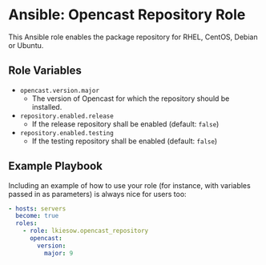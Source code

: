 Ansible: Opencast Repository Role
=================================

This Ansible role enables the package repository for RHEL, CentOS, Debian or Ubuntu.


Role Variables
--------------

- `opencast.version.major`
  - The version of Opencast for which the repository should be installed.
- `repository.enabled.release`
  - If the release repository shall be enabled (default: `false`)
- `repository.enabled.testing`
  - If the testing repository shall be enabled (default: `false`)


Example Playbook
----------------

Including an example of how to use your role (for instance, with variables passed in as parameters) is always nice for users too:

```yaml
- hosts: servers
  become: true
  roles:
    - role: lkiesow.opencast_repository
      opencast:
        version:
          major: 9
```
